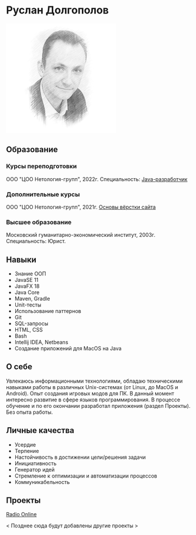 # Руслан Долгополов
![](img/me.png)
## Образование
### Курсы переподготовки
ООО "ЦОО Нетология-групп", 2022г. Специальность: [Java-разработчик](docs/JavaDeveloper.pdf)
### Дополнительные курсы
ООО "ЦОО Нетология-групп", 2021г. [Основы вёрстки сайта](docs/HTMLBasic.pdf) 
### Высшее образование
Московский гуманитарно-экономический институт, 2003г. Специальность: Юрист.

## Навыки
+ Знание ООП
+ JavaSE 11
+ JavaFX 18
+ Java Core
+ Maven, Gradle
+ Unit-тесты
+ Использование паттернов
+ Git
+ SQL-запросы
+ HTML, CSS
+ Bash
+ Intellij IDEA, Netbeans
+ Создание приложений для MacOS на Java

## О себе
Увлекаюсь информационными технологиями, обладаю техническими навыками работы в различных Unix-системах (от Linux, до MacOS и Android). Опыт создания игровых модов для ПК. В данный момент интересно развитие в сфере языков программирования.
В процессе обучение и по его окончании разработал приложения (раздел Проекты).
Без опыта работы.
## Личные качества
+ Усердие
+ Терпение
+ Настойчивость в достижении цели/решения задачи
+ Инициативность
+ Генератор идей
+ Стремление к оптимизации и автоматизации процессов
+ Коммуникабельность

## Проекты
[Radio Online](https://github.com/RusMansur/RadioOnline)

< Позднее сюда будут добавлены другие проекты >
